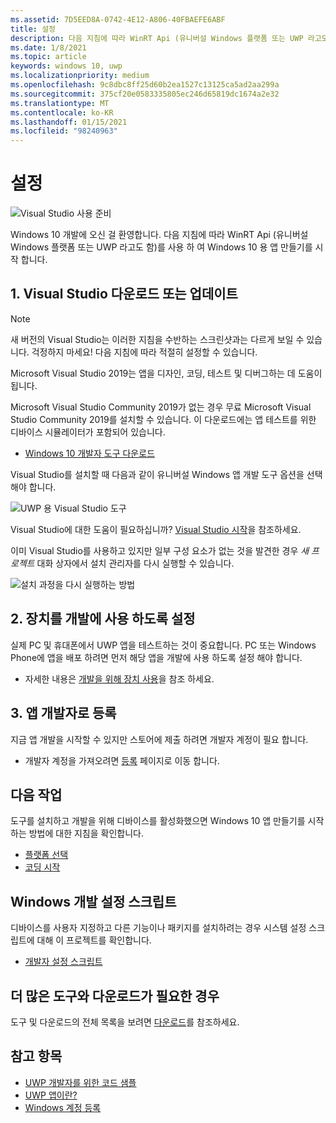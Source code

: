 ```yaml
---
ms.assetid: 7D5EED8A-0742-4E12-A806-40FBAEFE6ABF
title: 설정
description: 다음 지침에 따라 WinRT Api (유니버설 Windows 플랫폼 또는 UWP 라고도 함)를 사용 하 여 Windows 10 용 앱 만들기를 시작 합니다.
ms.date: 1/8/2021
ms.topic: article
keywords: windows 10, uwp
ms.localizationpriority: medium
ms.openlocfilehash: 9c8dbc8ff25d60b2ea1527c13125ca5ad2aa299a
ms.sourcegitcommit: 375cf20e0583335805ec246d65819dc1674a2e32
ms.translationtype: MT
ms.contentlocale: ko-KR
ms.lasthandoff: 01/15/2021
ms.locfileid: "98240963"
---
```

# <a name="get-set-up"></a>설정

![Visual Studio 사용 준비](images/VisualStudio2017Hero_ImageXL-LG.png)

Windows 10 개발에 오신 걸 환영합니다. 다음 지침에 따라 WinRT Api (유니버설 Windows 플랫폼 또는 UWP 라고도 함)를 사용 하 여 Windows 10 용 앱 만들기를 시작 합니다.

## <a name="1-download-or-update-visual-studio"></a>1. Visual Studio 다운로드 또는 업데이트

> [!NOTE]
> 새 버전의 Visual Studio는 이러한 지침을 수반하는 스크린샷과는 다르게 보일 수 있습니다. 걱정하지 마세요! 다음 지침에 따라 적절히 설정할 수 있습니다.

Microsoft Visual Studio 2019는 앱을 디자인, 코딩, 테스트 및 디버그하는 데 도움이 됩니다.

Microsoft Visual Studio Community 2019가 없는 경우 무료 Microsoft Visual Studio Community 2019를 설치할 수 있습니다. 이 다운로드에는 앱 테스트를 위한 디바이스 시뮬레이터가 포함되어 있습니다.

-   [Windows 10 개발자 도구 다운로드](https://developer.microsoft.com/windows/downloads)

Visual Studio를 설치할 때 다음과 같이 유니버설 Windows 앱 개발 도구 옵션을 선택해야 합니다.

![UWP 용 Visual Studio 도구](images/vs-2017-community-setup.png)

Visual Studio에 대한 도움이 필요하십니까? [Visual Studio 시작](https://visualstudio.microsoft.com/vs/getting-started/)을 참조하세요.

이미 Visual Studio를 사용하고 있지만 일부 구성 요소가 없는 것을 발견한 경우 *새 프로젝트* 대화 상자에서 설치 관리자를 다시 실행할 수 있습니다.

![설치 과정을 다시 실행하는 방법](images/win10-cs-install.png)


## <a name="2-enable-your-device-for-development"></a>2. 장치를 개발에 사용 하도록 설정

실제 PC 및 휴대폰에서 UWP 앱을 테스트하는 것이 중요합니다. PC 또는 Windows Phone에 앱을 배포 하려면 먼저 해당 앱을 개발에 사용 하도록 설정 해야 합니다.

-   자세한 내용은 [개발을 위해 장치 사용](enable-your-device-for-development.md)을 참조 하세요.

## <a name="3-register-as-an-app-developer"></a>3. 앱 개발자로 등록

지금 앱 개발을 시작할 수 있지만 스토어에 제출 하려면 개발자 계정이 필요 합니다.

-   개발자 계정을 가져오려면 [등록](sign-up.md) 페이지로 이동 합니다.

## <a name="whats-next"></a>다음 작업

도구를 설치하고 개발을 위해 디바이스를 활성화했으면 Windows 10 앱 만들기를 시작하는 방법에 대한 지침을 확인합니다.

-   [플랫폼 선택](../desktop/choose-your-platform.md)
-   [코딩 시작](/windows/uwp/get-started/create-uwp-apps)


## <a name="windows-development-setup-scripts"></a>Windows 개발 설정 스크립트

디바이스를 사용자 지정하고 다른 기능이나 패키지를 설치하려는 경우 시스템 설정 스크립트에 대해 이 프로젝트를 확인합니다.

- [개발자 설정 스크립트](https://github.com/Microsoft/windows-dev-box-setup-scripts)

## <a name="want-more-tools-and-downloads"></a>더 많은 도구와 다운로드가 필요한 경우

도구 및 다운로드의 전체 목록을 보려면 [다운로드](https://developer.microsoft.com/windows/downloads)를 참조하세요.

## <a name="see-also"></a>참고 항목

* [UWP 개발자를 위한 코드 샘플](https://developer.microsoft.com/windows/samples)
* [UWP 앱이란?](/windows-apps-src/get-started/universal-application-platform-guide.md)
* [Windows 계정 등록](sign-up.md)